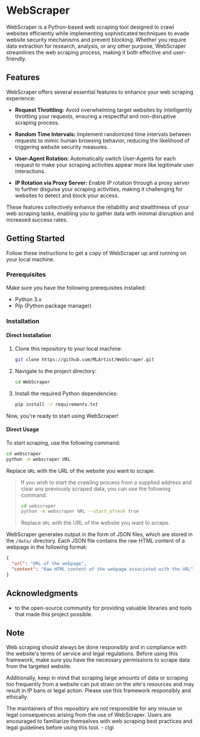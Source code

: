 # WebScraper

WebScraper is a Python-based web scraping tool designed to crawl websites efficiently while implementing sophisticated techniques to evade website security mechanisms and prevent blocking. Whether you require data extraction for research, analysis, or any other purpose, WebScraper streamlines the web scraping process, making it both effective and user-friendly.


## Features

WebScraper offers several essential features to enhance your web scraping experience:

- **Request Throttling:** Avoid overwhelming target websites by intelligently throttling your requests, ensuring a respectful and non-disruptive scraping process.

- **Random Time Intervals:** Implement randomized time intervals between requests to mimic human browsing behavior, reducing the likelihood of triggering website security measures.

- **User-Agent Rotation:** Automatically switch User-Agents for each request to make your scraping activities appear more like legitimate user interactions.

- **IP Rotation via Proxy Server:** Enable IP rotation through a proxy server to further disguise your scraping activities, making it challenging for websites to detect and block your access.

These features collectively enhance the reliability and stealthiness of your web scraping tasks, enabling you to gather data with minimal disruption and increased success rates.


## Getting Started

Follow these instructions to get a copy of WebScraper up and running on your local machine.

### Prerequisites

Make sure you have the following prerequisites installed:

- Python 3.x
- Pip (Python package manager)

### Installation

#### Direct Installation

1. Clone this repository to your local machine:

   ```bash
   git clone https://github.com/MLArtist/WebScraper.git
   ```

2. Navigate to the project directory:

   ```bash
   cd WebScraper
   ```

3. Install the required Python dependencies:

   ```bash
   pip install -r requirements.txt
   ```

Now, you're ready to start using WebScraper!

#### Direct Usage

To start scraping, use the following command:

   ```bash
   cd webscraper
   python -m webscraper URL
  ```

Replace `URL` with the URL of the website you want to scrape.

> If you wish to start the crawling process from a supplied address and clear any previously scraped data, you can use the following command:
> 
>   ```bash
>   cd webscraper
>   python -m webscraper URL --start_afresh true
>   ```
> Replace `URL` with the URL of the website you want to scrape.




WebScraper generates output in the form of JSON files, which are stored in the `/data/` directory. Each JSON file contains the raw HTML content of a webpage in the following format:

   ```json
   {
     "url": "URL of the webpage",
     "content": "Raw HTML content of the webpage associated with the URL"
   }
   ```


## Acknowledgments

-  to the open-source community for providing valuable libraries and tools that made this project possible.


## Note

Web scraping should always be done responsibly and in compliance with the website's terms of service and legal regulations. Before using this framework, make sure you have the necessary permissions to scrape data from the targeted website.

Additionally, keep in mind that scraping large amounts of data or scraping too frequently from a website can put strain on the site's resources and may result in IP bans or legal action. Please use this framework responsibly and ethically.

The maintainers of this repository are not responsible for any misuse or legal consequences arising from the use of WebScraper. Users are encouraged to familiarize themselves with web scraping best practices and legal guidelines before using this tool. - clgi
